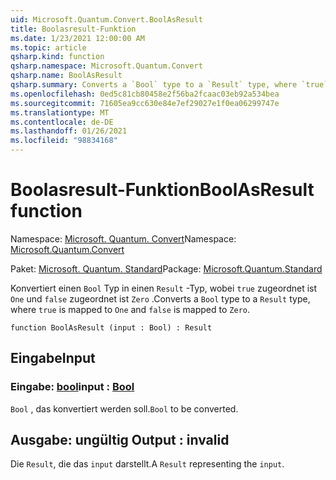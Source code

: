 ```yaml
---
uid: Microsoft.Quantum.Convert.BoolAsResult
title: Boolasresult-Funktion
ms.date: 1/23/2021 12:00:00 AM
ms.topic: article
qsharp.kind: function
qsharp.namespace: Microsoft.Quantum.Convert
qsharp.name: BoolAsResult
qsharp.summary: Converts a `Bool` type to a `Result` type, where `true` is mapped to `One` and `false` is mapped to `Zero`.
ms.openlocfilehash: 0ed5c81cb80458e2f56ba2fcaac03eb92a534bea
ms.sourcegitcommit: 71605ea9cc630e84e7ef29027e1f0ea06299747e
ms.translationtype: MT
ms.contentlocale: de-DE
ms.lasthandoff: 01/26/2021
ms.locfileid: "98834168"
---
```

# <a name="boolasresult-function"></a><span data-ttu-id="16720-102">Boolasresult-Funktion</span><span class="sxs-lookup"><span data-stu-id="16720-102">BoolAsResult function</span></span>

<span data-ttu-id="16720-103">Namespace: [Microsoft. Quantum. Convert](xref:Microsoft.Quantum.Convert)</span><span class="sxs-lookup"><span data-stu-id="16720-103">Namespace: [Microsoft.Quantum.Convert](xref:Microsoft.Quantum.Convert)</span></span>

<span data-ttu-id="16720-104">Paket: [Microsoft. Quantum. Standard](https://nuget.org/packages/Microsoft.Quantum.Standard)</span><span class="sxs-lookup"><span data-stu-id="16720-104">Package: [Microsoft.Quantum.Standard](https://nuget.org/packages/Microsoft.Quantum.Standard)</span></span>


<span data-ttu-id="16720-105">Konvertiert einen `Bool` Typ in einen `Result` -Typ, wobei `true` zugeordnet ist `One` und `false` zugeordnet ist `Zero` .</span><span class="sxs-lookup"><span data-stu-id="16720-105">Converts a `Bool` type to a `Result` type, where `true` is mapped to `One` and `false` is mapped to `Zero`.</span></span>

```qsharp
function BoolAsResult (input : Bool) : Result
```


## <a name="input"></a><span data-ttu-id="16720-106">Eingabe</span><span class="sxs-lookup"><span data-stu-id="16720-106">Input</span></span>

### <a name="input--bool"></a><span data-ttu-id="16720-107">Eingabe: [bool](xref:microsoft.quantum.lang-ref.bool)</span><span class="sxs-lookup"><span data-stu-id="16720-107">input : [Bool](xref:microsoft.quantum.lang-ref.bool)</span></span>

<span data-ttu-id="16720-108">`Bool` , das konvertiert werden soll.</span><span class="sxs-lookup"><span data-stu-id="16720-108">`Bool` to be converted.</span></span>



## <a name="output--__invalidresult__"></a><span data-ttu-id="16720-109">Ausgabe: __ungültig <Result>__</span><span class="sxs-lookup"><span data-stu-id="16720-109">Output : __invalid<Result>__</span></span>

<span data-ttu-id="16720-110">Die `Result`, die das `input` darstellt.</span><span class="sxs-lookup"><span data-stu-id="16720-110">A `Result` representing the `input`.</span></span>